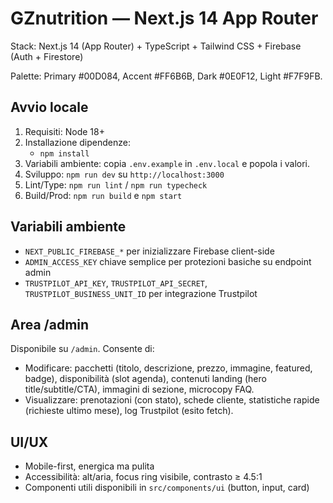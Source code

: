 GZnutrition — Next.js 14 App Router
===================================

Stack: Next.js 14 (App Router) + TypeScript + Tailwind CSS + Firebase (Auth + Firestore)

Palette: Primary #00D084, Accent #FF6B6B, Dark #0E0F12, Light #F7F9FB.

Avvio locale
------------

1. Requisiti: Node 18+
2. Installazione dipendenze:
   - `npm install`
3. Variabili ambiente: copia `.env.example` in `.env.local` e popola i valori.
4. Sviluppo: `npm run dev` su `http://localhost:3000`
5. Lint/Type: `npm run lint` / `npm run typecheck`
6. Build/Prod: `npm run build` e `npm start`

Variabili ambiente
------------------
- `NEXT_PUBLIC_FIREBASE_*` per inizializzare Firebase client-side
- `ADMIN_ACCESS_KEY` chiave semplice per protezioni basiche su endpoint admin
- `TRUSTPILOT_API_KEY`, `TRUSTPILOT_API_SECRET`, `TRUSTPILOT_BUSINESS_UNIT_ID` per integrazione Trustpilot

Area /admin
-----------
Disponibile su `/admin`. Consente di:

- Modificare: pacchetti (titolo, descrizione, prezzo, immagine, featured, badge), disponibilità (slot agenda), contenuti landing (hero title/subtitle/CTA), immagini di sezione, microcopy FAQ.
- Visualizzare: prenotazioni (con stato), schede cliente, statistiche rapide (richieste ultimo mese), log Trustpilot (esito fetch).

UI/UX
-----
- Mobile-first, energica ma pulita
- Accessibilità: alt/aria, focus ring visibile, contrasto ≥ 4.5:1
- Componenti utili disponibili in `src/components/ui` (button, input, card)
